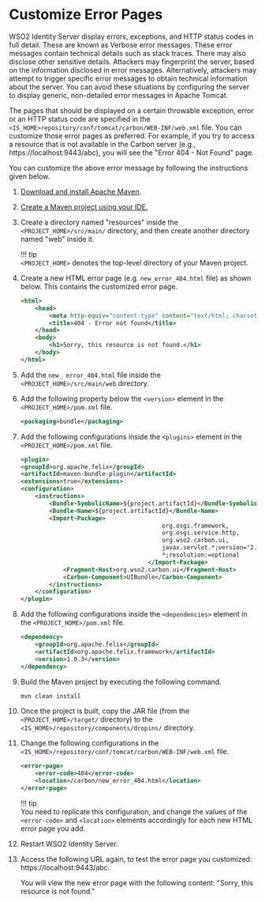 # Customize Error Pages

WSO2 Identity Server display errors, exceptions, and HTTP status codes in full detail. These are known as Verbose error messages. These error messages contain technical details such as stack traces. There may also disclose other sensitive details. Attackers may fingerprint the server, based on the information disclosed in error messages. Alternatively, attackers may attempt to trigger specific error messages to obtain technical information about the server. You can avoid these situations by configuring the server to display generic, non-detailed error messages in Apache Tomcat.

The pages that should be displayed on a certain throwable exception, error or an HTTP status code are specified in the
`<IS_HOME>repository/conf/tomcat/carbon/WEB-INF/web.xml` file. You can customize those error pages as preferred. For example, if you try to access a resource that is not available in the Carbon server (e.g., https://localhost:9443/abc), you will see the "Error 404 - Not Found" page.

You can customize the above error message by following the instructions given below.

1.  [Download and install Apache Maven](https://maven.apache.org/install.html).

2.  [Create a Maven project using your IDE.](https://maven.apache.org/guides/getting-started/index.html#How_do_I_make_my_first_Maven_project)

3.  Create a directory named "resources" inside the `<PROJECT_HOME>/src/main/` directory, and then create another directory named "web" inside it.

    !!! tip    
        `<PROJECT_HOME>` denotes the top-level
        directory of your Maven project.
    

4.  Create a new HTML error page (e.g. `new_error_404.html` file) as shown below. This contains the customized error page.

    ``` xml
    <html>
        <head>
            <meta http-equiv="content-type" content="text/html; charset=ISO-8859-1">
            <title>404 - Error not found</title>
        </head>
        <body>
            <h1>Sorry, this resource is not found.</h1>
        </body>
    </html>
    ```

5.  Add the `new_ error_404.html` file inside the `<PROJECT_HOME>/src/main/web` directory.

6.  Add the following property below the `<version>` element in the `<PROJECT_HOME>/pom.xml` file.

     ```xml
    <packaging>bundle</packaging> 
    ```

7.  Add the following configurations inside the `<plugins>` element in the `<PROJECT_HOME>/pom.xml` file.

    ``` xml
    <plugin>
    <groupId>org.apache.felix</groupId>
    <artifactId>maven-bundle-plugin</artifactId>
    <extensions>true</extensions>
    <configuration>
        <instructions>
            <Bundle-SymbolicName>${project.artifactId}</Bundle-SymbolicName>
            <Bundle-Name>${project.artifactId}</Bundle-Name>
            <Import-Package>
                                            org.osgi.framework,
                                            org.osgi.service.http,
                                            org.wso2.carbon.ui,
                                            javax.servlet.*;version="2.4.0",
                                            *;resolution:=optional
                                        </Import-Package>
                <Fragment-Host>org.wso2.carbon.ui</Fragment-Host>
                <Carbon-Component>UIBundle</Carbon-Component>
            </instructions>
        </configuration>
    </plugin>
    ```

8.  Add the following configurations inside the `<dependencies>` element in the `<PROJECT_HOME>/pom.xml` file.

    ``` xml
    <dependency>
        <groupId>org.apache.felix</groupId>
        <artifactId>org.apache.felix.framework</artifactId>
        <version>1.0.3</version>
    </dependency>
    ```

9.  Build the Maven project by executing the following command. 

    ```bash 
    mvn clean install           
    ```

10. Once the project is built, copy the JAR file (from the `<PROJECT_HOME>/target/` directory) to the `<IS_HOME>/repository/components/dropins/`
    directory.

11. Change the following configurations in the `<IS_HOME>/repository/conf/tomcat/carbon/WEB-INF/web.xml` file.

    ``` xml
    <error-page>
        <error-code>404</error-code>
        <location>/carbon/new_error_404.html</location>
    </error-page>
    ```

    !!! tip    
        You need to replicate this configuration, and change the values of the `<error-code>` and `<location>` elements accordingly for each
        new HTML error page you add.
    

12. Restart WSO2 Identity Server.

13. Access the following URL again, to test the error page you customized: https://localhost:9443/abc.  
    
    You will view the new error page with the following content: "Sorry, this resource is not found."
